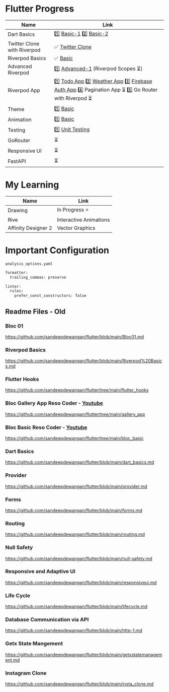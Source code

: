 # Flutter Progress

| Name  | Link |
| ------------- | ------------- |
| Dart Basics  | 1️⃣ [Basic-1](https://github.com/sandeepdewangan/flutter/blob/main/dart_basics.md)  2️⃣ [Basic-2](https://github.com/sandeepdewangan/flutter/blob/main/dart_basics.md)|
| Twitter Clone with Riverpod | ✅ [Twitter Clone](https://github.com/sandeepdewangan/flutter-twitter-clone) |
| Riverpod Basics | ✅ [Basic](https://github.com/sandeepdewangan/flutter/blob/main/riverpod1.md)   |
| Advanced Riverpod |  1️⃣ [Advanced-1](https://github.com/sandeepdewangan/flutter/blob/main/adv_riverpod-1.md)  (Riverpod Scopes ⏳) |
| Riverpod App | 1️⃣ [Todo App](https://github.com/sandeepdewangan/todo_riverpod) 2️⃣ [Weather App](https://github.com/sandeepdewangan/weather_riverpod/) 3️⃣ [Firebase Auth App](https://github.com/sandeepdewangan/auth_riverpod) 4️⃣ Pagination App ⏳ 5️⃣ Go Router with Riverpod ⏳|
| Theme | 1️⃣ [Basic](https://github.com/sandeepdewangan/flutter/blob/main/theme.md) |
| Animation| 1️⃣ [Basic](https://github.com/sandeepdewangan/basic_animation) |
| Testing| 1️⃣ [Unit Testing](https://github.com/sandeepdewangan/unit_testing) |
| GoRouter | ⏳ |
| Responsive UI | ⏳ |
| FastAPI | ⏳ |

# My Learning

| Name  | Link |
| ------------- | ------------- |
| Drawing  | In Progress ⭐️ |
| Rive  | Interactive Animations |
| Affinity Designer 2  | Vector Graphics |

# Important Configuration
`analysis_options.yaml`
```xml
formatter:
  trailing_commas: preserve

linter:
  rules:
    prefer_const_constructors: false
```

## Readme Files - Old

### Bloc 01
https://github.com/sandeepdewangan/flutter/blob/main/Bloc01.md

### Riverpod Basics
https://github.com/sandeepdewangan/flutter/blob/main/Riverpod%20Basics.md

### Flutter Hooks
https://github.com/sandeepdewangan/flutter/tree/main/flutter_hooks

### Bloc Gallery App Reso Coder - [Youtube](https://www.youtube.com/watch?v=Mn254cnduOY)
https://github.com/sandeepdewangan/flutter/tree/main/gallery_app

### Bloc Basic Reso Coder - [Youtube](https://www.youtube.com/watch?v=Mn254cnduOY)
https://github.com/sandeepdewangan/flutter/tree/main/bloc_basic

### Dart Basics
https://github.com/sandeepdewangan/flutter/blob/main/dart_basics.md

### Provider
https://github.com/sandeepdewangan/flutter/blob/main/provider.md

### Forms
https://github.com/sandeepdewangan/flutter/blob/main/forms.md

### Routing
https://github.com/sandeepdewangan/flutter/blob/main/routing.md

### Null Safety
https://github.com/sandeepdewangan/flutter/blob/main/null-safety.md

### Responsive and Adaptive UI
https://github.com/sandeepdewangan/flutter/blob/main/responsiveui.md

### Life Cycle
https://github.com/sandeepdewangan/flutter/blob/main/lifecycle.md

### Database Communication via API
https://github.com/sandeepdewangan/flutter/blob/main/http-1.md

### Getx State Mangement
https://github.com/sandeepdewangan/flutter/blob/main/getxstatemanagement.md

### Instagram Clone
https://github.com/sandeepdewangan/flutter/blob/main/insta_clone.md

